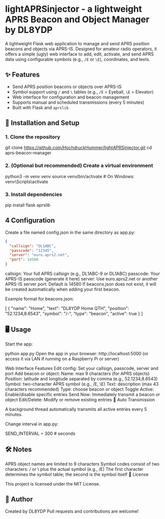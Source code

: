 # lightAPRSinjector - a lightweight APRS Beacon and Object Manager by DL8YDP

A lightweight Flask web application to manage and send APRS position beacons and objects via APRS-IS. Designed for amateur radio operators, it offers a simple (ugly) web interface to add, edit, activate, and send APRS data using configurable symbols (e.g., `/E` or `\E`), coordinates, and texts.

## ✨ Features

- Send APRS position beacons or objects over APRS-IS  
- Symbol support using `/` and `\` tables (e.g., `/E` = Eyeball, `\E` = Elevator)  
- Web interface for configuration and beacon management  
- Supports manual and scheduled transmissions (every 5 minutes)  
- Built with Flask and `aprslib`  

## 🚀 Installation and Setup


### 1. Clone the repository
git clone https://github.com/HochdruckHummer/lightAPRSinjector.git
cd aprs-beacon-manager

### 2. (Optional but recommended) Create a virtual environment
python3 -m venv venv
source venv/bin/activate  # On Windows: venv\Scripts\activate

### 3. Install dependencies
pip install flask aprslib

## 4 Configuration
Create a file named config.json in the same directory as app.py:


```json
{
  "callsign": "DL1ABC",
  "passcode": "12345",
  "server": "euro.aprs2.net",
  "port": 14580
}
```

callsign: Your full APRS callsign (e.g., DL1ABC-9 or DL1ABC)
passcode: Your APRS-IS passcode (generate it here)
server: Use euro.aprs2.net or another APRS-IS server
port: Default is 14580
If beacons.json does not exist, it will be created automatically when adding your first beacon.

Example format for beacons.json:

[
  {
    "name": "Home",
    "text": "DL8YDP Home QTH",
    "position": "52.1234,8.6543",
    "symbol": "/-",
    "type": "beacon",
    "active": true
  }
]

## 🖥️ Usage

Start the app:

python app.py
Open the app in your browser:
http://localhost:5000 (or access it via LAN if running on a Raspberry Pi or server)

Web Interface Features
Edit config: Set your callsign, passcode, server and port
Add beacon or object:
Name: max 9 characters (for APRS objects)
Position: latitude and longitude separated by comma (e.g., 52.1234,8.6543)
Symbol: two-character APRS symbol (e.g., /E, \E)
Text: description (max 43 characters recommended)
Type: choose beacon or object
Toggle Active: Enable/disable specific entries
Send Now: Immediately transmit a beacon or object
Edit/Delete: Modify or remove existing entries
🔁 Auto Transmission

A background thread automatically transmits all active entries every 5 minutes.

Change interval in app.py:

SEND_INTERVAL = 300  # seconds
## 🛠️ Notes

APRS object names are limited to 9 characters
Symbol codes consist of two characters: / or \ plus the actual symbol (e.g., /E)
The first character determines the symbol table; the second is the symbol itself
📜 License

This project is licensed under the MIT License.

## 📡 Author

Created by DL8YDP
Pull requests and contributions are welcome!
